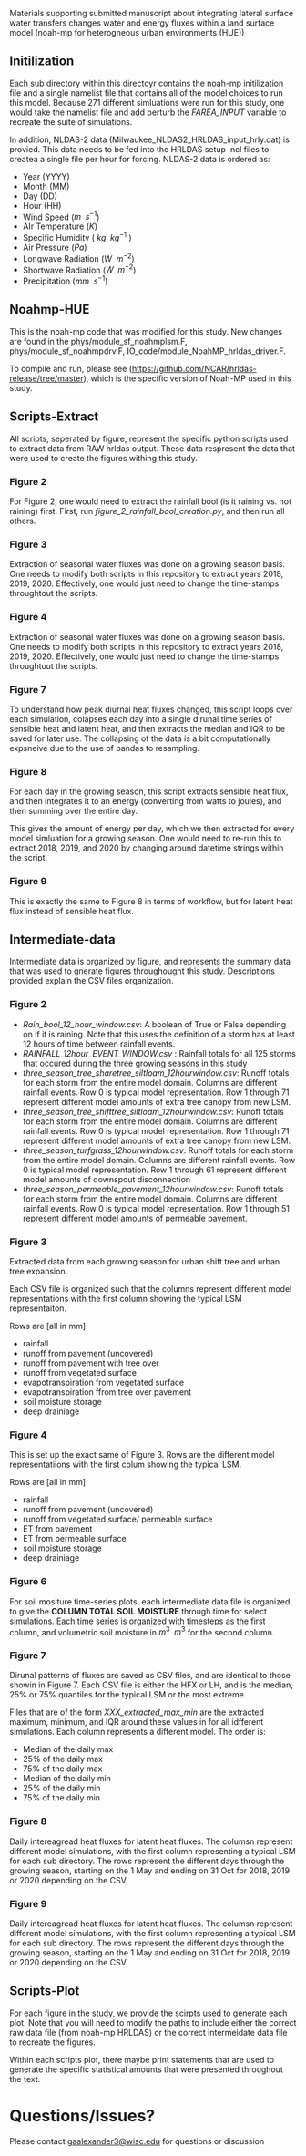 
Materials supporting submitted manuscript about integrating lateral surface water transfers changes water and energy fluxes within a land surface model (noah-mp for heterogneous urban environments (HUE))

## Initilization
Each sub directory within this directoyr contains the noah-mp initilization file and a single namelist file that contains all of the model choices to run this model. Because 271 different simluations were run for this  study, one would take the namelist file and add perturb the *FAREA_INPUT* variable to recreate the suite of simulations. 

In addition, NLDAS-2 data (Milwaukee_NLDAS2_HRLDAS_input_hrly.dat) is provied. This data needs to be fed into the HRLDAS setup .ncl files to createa a single file per hour for forcing. NLDAS-2 data is ordered as: 
 + Year (YYYY)
 + Month (MM)
 + Day (DD)
 + Hour (HH)
 + Wind Speed ($m \enspace s^{-1}$)
 + AIr Temperature ($K$)
 + Specific Humidity ( $kg \enspace kg ^{-1}$ )
 + Air Pressure ($Pa$)
 + Longwave Radiation ($W \enspace m^{-2}$)
 + Shortwave Radiation ($W \enspace m^{-2}$)
 + Precipitation ($mm \enspace s^{-1}$)

## Noahmp-HUE
This is the noah-mp code that was modified for this study. New changes are found in the phys/module_sf_noahmplsm.F, phys/module_sf_noahmpdrv.F, IO_code/module_NoahMP_hrldas_driver.F.

To compile and run, please see (https://github.com/NCAR/hrldas-release/tree/master), which is the specific version of Noah-MP used in this study.

## Scripts-Extract 
All scripts, seperated by figure, represent the specific python scripts used to extract data from RAW hrldas output. These data respresent the data that were used to create the figures withing this study.

### Figure 2
For Figure 2, one would need to extract the rainfall bool (is it raining vs. not raining) first. First, run *figure_2_rainfall_bool_creation.py*, and then run all others. 

### Figure 3
Extraction of seasonal water fluxes was done on a growing season basis. One needs to modify both scripts in this repository to extract years 2018, 2019, 2020. Effectively, one would just need to change the time-stamps throughtout the scripts. 

### Figure 4
Extraction of seasonal water fluxes was done on a growing season basis. One needs to modify both scripts in this repository to extract years 2018, 2019, 2020. Effectively, one would just need to change the time-stamps throughtout the scripts. 

### Figure 7
To understand how peak diurnal heat fluxes changed, this script loops over each simulation, colapses each day into a single dirunal time series of sensible heat and latent heat, and then extracts the median and IQR to be saved for later use. The collapsing of the data is a bit computationally expsneive due to the use of pandas to resampling. 

### Figure 8 
For each day in the growing season, this script extracts sensible heat flux, and then integrates it to an energy (converting from watts to joules), and then summing over the entire day. 

This gives the amount of energy per day, which we then extracted for every model simluation for a growing season. One would need to re-run this to extract 2018, 2019, and 2020 by changing around datetime strings within the script. 

### Figure 9
This is exactly the same to Figure 8 in terms of workflow, but for latent heat flux instead of sensible heat flux. 

## Intermediate-data
Intermediate data is organized by figure, and represents the summary data that was used to gnerate figures throughought this study. Descriptions provided explain the CSV files organization. 

### Figure 2
+ *Rain_bool_12_hour_window.csv*: A boolean of True or False depending on if it is raining. Note that this uses the definition of a storm has at least 12 hours of time between rainfall events. 
+ *RAINFALL_12hour_EVENT_WINDOW.csv* : Rainfall totals for all 125 storms that occured during the three growing seasons in this study
+ *three_season_tree_sharetree_siltloam_12hourwindow.csv*: Runoff totals for each storm from the entire model domain. Columns are different rainfall events. Row 0 is typical model representation. Row 1 through 71 represent different model amounts of extra tree canopy from new LSM. 
+  *three_season_tree_shifttree_siltloam_12hourwindow.csv*: Runoff totals for each storm from the entire model domain. Columns are different rainfall events. Row 0 is typical model representation. Row 1 through 71 represent different model amounts of extra tree canopy from new LSM. 
+  *three_season_turfgrass_12hourwindow.csv*: Runoff totals for each storm from the entire model domain. Columns are different rainfall events. Row 0 is typical model representation. Row 1 through 61 represent different model amounts of downspout disconnection
+  *three_season_permeable_pavement_12hourwindow.csv*: Runoff totals for each storm from the entire model domain. Columns are different rainfall events. Row 0 is typical model representation. Row 1 through 51 represent different model amounts of permeable pavement. 

### Figure 3
Extracted data from each growing season for urban shift tree and urban tree expansion. 

Each CSV file is organized such that the columns represent different model representations with the first column showing the typical LSM representaiton. 

Rows are [all in mm]: 
+ rainfall
+ runoff from pavement (uncovered)
+ runoff from pavement with tree over 
+ runoff from vegetated surface
+ evapotranspiration from vegetated surface
+ evapotranspiration ffrom tree over pavement
+ soil moisture storage
+ deep drainiage 

### Figure 4
This is set up the exact same of Figure 3. Rows are the different model representatiions with the first colum showing the typical LSM. 

Rows are [all in mm]: 
+ rainfall
+ runoff from pavement (uncovered)
+ runoff from vegetated surface/ permeable surface 
+ ET from pavement 
+ ET from permeable surface
+ soil moisture storage
+ deep drainiage 

### Figure 6 
For soil mositure time-series plots, each intermediate data file is organized to give the **COLUMN TOTAL SOIL MOISTURE** through time for select simulations. Each time series is organized with timesteps as the first column, and volumetric soil moisture in $m^3 \enspace m^3$ for the second column. 

### Figure 7
Dirunal patterns of fluxes are saved as CSV files, and are identical to those showin in Figure 7. Each CSV file is either the HFX or LH, and is the median, 25% or 75% quantiles for the typical LSM or the most extreme. 

Files that are of the form *XXX_extracted_max_min* are the extracted maximum, minimum, and IQR around these values in for all idfferent simulations. Each column represents a different model. The order is:
+ Median of the daily max
+ 25%  of the daily max
+ 75% of the daily max
+ Median of the daily min
+ 25% of the daily min
+ 75% of the daily min

### Figure 8
Daily intereagread heat fluxes for latent heat fluxes. The columsn represent different model simulations, with the first column representing a typical LSM for each sub directory. The rows represent the different days through the growing season, starting on the 1 May and ending on 31 Oct for 2018, 2019 or 2020 depending on the CSV. 

### Figure 9 

Daily intereagread heat fluxes for latent heat fluxes. The columsn represent different model simulations, with the first column representing a typical LSM for each sub directory. The rows represent the different days through the growing season, starting on the 1 May and ending on 31 Oct for 2018, 2019 or 2020 depending on the CSV. 


## Scripts-Plot

For each figure in the study, we provide the scirpts used to generate each plot. Note that you will need to modify the paths to include either the correct raw data file (from noah-mp HRLDAS) or the correct intermeidate data file to recreate the figures. 

Within each scripts plot, there maybe print statements that are used to generate the specific statistical amounts that were presented throughout the text. 


# Questions/Issues?
Please contact gaalexander3@wisc.edu for questions or discussion 
